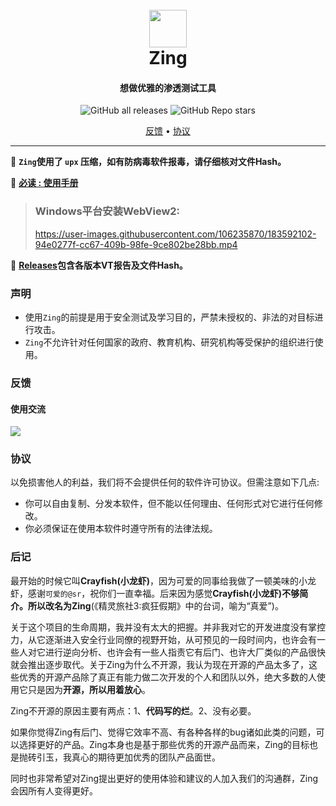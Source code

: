 <h1 align="center">
  <br>
  <img src="https://raw.githubusercontent.com/feitu-dev/Zing/main/images/logo.png" alt="" title="" width="60" height="60" />
  <br> Zing
</h1>

<h4 align="center">想做优雅的渗透测试工具</h4>

<p align="center">
<img alt="GitHub all releases" src="https://img.shields.io/github/downloads/feitu-dev/Zing/total?style=for-the-badge">
<img alt="GitHub Repo stars" src="https://img.shields.io/github/stars/feitu-dev/Zing?style=for-the-badge">
</p>

<p align="center">
  <a href="#反馈">反馈</a> •
  <a href="#协议">协议</a>
</p>

---

🏁 **`Zing`使用了 `upx` 压缩，如有防病毒软件报毒，请仔细核对文件Hash。**

🏁 **[必读 : 使用手册](https://github.com/feitu-dev/Zing/wiki)**

> ### Windows平台安装WebView2:
> https://user-images.githubusercontent.com/106235870/183592102-94e0277f-cc67-409b-98fe-9ce802be28bb.mp4

🏁 **[Releases](https://github.com/feitu-dev/Zing/releases)包含各版本VT报告及文件Hash。**




### 声明

- 使用`Zing`的前提是用于安全测试及学习目的，严禁未授权的、非法的对目标进行攻击。
- `Zing`不允许针对任何国家的政府、教育机构、研究机构等受保护的组织进行使用。

### 反馈

#### 使用交流

![](https://raw.githubusercontent.com/feitu-dev/Zing/main/images/wechat.png "")

### 协议

以免损害他人的利益，我们将不会提供任何的软件许可协议。但需注意如下几点:

- 你可以自由复制、分发本软件，但不能以任何理由、任何形式对它进行任何修改。
- 你必须保证在使用本软件时遵守所有的法律法规。

### 后记

最开始的时候它叫**Crayfish(小龙虾)**，因为可爱的同事给我做了一顿美味的小龙虾，感谢`可爱的@sr`，祝你们一直幸福。后来因为感觉**Crayfish(小龙虾)**不够简介。所以改名为**Zing**(《精灵旅社3:疯狂假期》中的台词，喻为“真爱”)。

关于这个项目的生命周期，我并没有太大的把握。并非我对它的开发进度没有掌控力，从它逐渐进入安全行业同僚的视野开始，从可预见的一段时间内，也许会有一些人对它进行逆向分析、也许会有一些人指责它有后门、也许大厂类似的产品很快就会推出逐步取代。关于Zing为什么不开源，我认为现在开源的产品太多了，这些优秀的开源产品除了真正有能力做二次开发的个人和团队以外，绝大多数的人使用它只是因为**开源，所以用着放心**。

Zing不开源的原因主要有两点：1、**代码写的烂**。2、没有必要。

如果你觉得Zing有后门、觉得它效率不高、有各种各样的bug诸如此类的问题，可以选择更好的产品。Zing本身也是基于那些优秀的开源产品而来，Zing的目标也是抛砖引玉，我真心的期待更加优秀的团队产品面世。

同时也非常希望对Zing提出更好的使用体验和建议的人加入我们的沟通群，Zing会因所有人变得更好。
